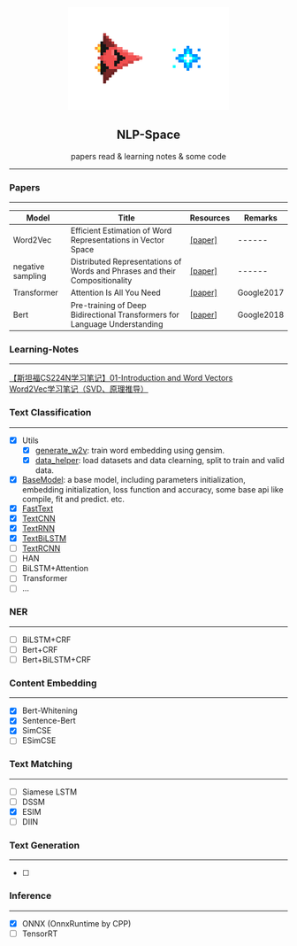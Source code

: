<div align="center">

![from kaggle](halite-banner.gif)    
<h2>NLP-Space</h2>
<p>papers read & learning notes & some code<p/> 

</div>

---

### Papers
---

| Model | Title | Resources | Remarks |
|-------|----------|------------|------|
|Word2Vec|Efficient Estimation of Word Representations in Vector Space|[[paper]](https://arxiv.org/pdf/1301.3781.pdf)|------|
|negative sampling|Distributed Representations of Words and Phrases and their Compositionality |[[paper]](https://arxiv.org/abs/1310.4546)|------|
|Transformer|Attention Is All You Need|[[paper]](https://arxiv.org/abs/1706.03762)|Google2017|
|Bert|Pre-training of Deep Bidirectional Transformers for Language Understanding|[[paper](https://arxiv.org/abs/1810.04805)]|Google2018|


### Learning-Notes
---

[【斯坦福CS224N学习笔记】01-Introduction and Word Vectors](https://zhuanlan.zhihu.com/p/147889351)  
[Word2Vec学习笔记（SVD、原理推导）](https://zhuanlan.zhihu.com/p/148779268)


### Text Classification
---
* [x] Utils
    * [x] [generate_w2v](./text_classification/utils/generate_w2v.py): train word embedding using gensim.
    * [x] [data_helper](./text_classification/utils/data_helper.py): load datasets and data clearning, split to train and valid data.
* [x] [BaseModel](./text_classification/models/BaseModel.py): a base model, including parameters initialization, embedding initialization, loss function and accuracy, some base api like compile, fit and predict. etc.
* [x] [FastText](./text_classification/models/FastText.py)
* [x] [TextCNN](./text_classification/models/TextCNN.py)
* [x] [TextRNN](./text_classification/models/TextRNN.py)
* [x] [TextBiLSTM](./text_classification/models/TextBiLSTM.py)
* [ ] [TextRCNN](./text_classification/models/TextRCNN.py)
* [ ] HAN
* [ ] BiLSTM+Attention
* [ ] Transformer
* [ ] ...

### NER
---
* [ ] BiLSTM+CRF
* [ ] Bert+CRF
* [ ] Bert+BiLSTM+CRF

### Content Embedding
---
* [x] Bert-Whitening
* [x] Sentence-Bert
* [x] SimCSE
* [ ] ESimCSE

### Text Matching
---
* [ ] Siamese LSTM
* [ ] DSSM
* [x] ESIM
* [ ] DIIN

### Text Generation
---
* [ ]

### Inference
---
* [x] ONNX (OnnxRuntime by CPP)
* [ ] TensorRT